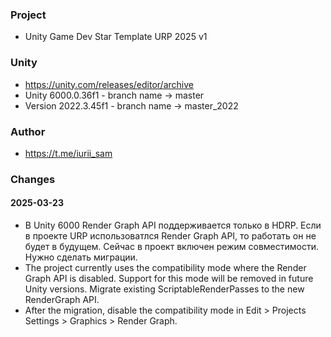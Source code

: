 ### Project
- Unity Game Dev Star Template URP 2025 v1

### Unity
- https://unity.com/releases/editor/archive
- Unity 6000.0.36f1 - branch name -> master
- Version 2022.3.45f1 - branch name -> master_2022

### Author
- https://t.me/iurii_sam

### Changes

#### 2025-03-23

- В Unity 6000 Render Graph API поддерживается только в HDRP. Если в проекте URP использоватлся Render Graph API, то работать он не будет в будущем. Сейчас в проект включен режим совместимости. Нужно сделать миграции.
- The project currently uses the compatibility mode where the Render Graph API is disabled. Support for this mode will be removed in future Unity versions. Migrate existing ScriptableRenderPasses to the new RenderGraph API. 
- After the migration, disable the compatibility mode in Edit > Projects Settings > Graphics > Render Graph.